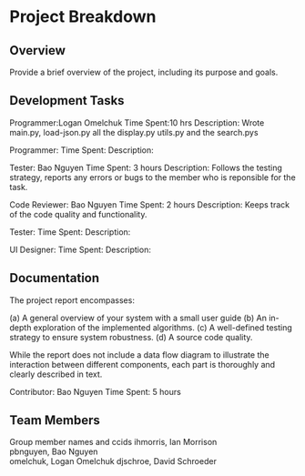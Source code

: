 # Project Breakdown

## Overview
Provide a brief overview of the project, including its purpose and goals.

## Development Tasks
Programmer:Logan Omelchuk
Time Spent:10 hrs
Description: Wrote main.py, load-json.py all the display.py utils.py and the search.pys 

Programmer:
Time Spent:
Description:

Tester: Bao Nguyen
Time Spent: 3 hours
Description: Follows the testing strategy, reports any errors or bugs to the member who is reponsible for the task.

Code Reviewer: Bao Nguyen
Time Spent: 2 hours
Description: Keeps track of the code quality and functionality.

Tester:
Time Spent:
Description:

UI Designer:
Time Spent:
Description:

## Documentation
The project report encompasses: 

(a) A general overview of your system with a small user guide
(b) An in-depth exploration of the implemented algorithms.
(c) A well-defined testing strategy to ensure system robustness.
(d) A source code quality.

While the report does not include a data flow diagram to illustrate the interaction between different components, each part is thoroughly and clearly described in text.

Contributor: Bao Nguyen
Time Spent: 5 hours

## Team Members
Group member names and ccids
  ihmorris, Ian Morrison  
  pbnguyen, Bao Nguyen  
  omelchuk, Logan Omelchuk 
  djschroe, David Schroeder